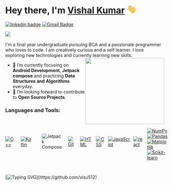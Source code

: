 <h1>Hey there, I'm <a  href="https://github.com/tanyagupta0201/">Vishal Kumar</a> <img  src="https://raw.githubusercontent.com/ABSphreak/ABSphreak/master/gifs/Hi.gif" width="30"></h1>

[![linkedin badge](https://img.shields.io/badge/Linkedin-30302f?style=flat&logo=linkedin)](https://www.linkedin.com/in/vishal512)
[![Gmail Badge](https://img.shields.io/badge/Email-30302f?style=flat&logo=Gmail&logoColor=red)](mailto:svk8190@gmail.com)

<img src="https://komarev.com/ghpvc/?username=vishal512&style=plastic" />

I'm a final year  undergraduate pursuing BCA and a passionate programmer who loves to code. I am creatively curious and a self learner. I love exploring new technologies and currently learning new skills.  <br> 
<img align='right' src="http://cdn.lowgif.com/small/9cb12f51dffbaaa6-character-typing-by-vincent-mokuenko-dribbble.gif" width="250" height="210">

- 🌱 I’m currently focusing on **Android Development**, **Jetpack compose** and practicing **Data Structures and Algorithms** everyday.
- 💬 I’m looking forward to contribute to **Open Source Projects**.
  
<h3 align="left">Languages and Tools:</h3>
<div style="display: flex; gap: 10px; align-items: center;"> <!-- C++ --> <a href="https://www.w3schools.com/cpp/" target="_blank"> <img src="https://upload.wikimedia.org/wikipedia/commons/1/18/ISO_C%2B%2B_Logo.svg" alt="C++" width="50" height="50"/> </a> <!-- Python --> <a href="https://www.python.org" target="_blank"> <img src="https://raw.githubusercontent.com/devicons/devicon/master/icons/python/python-original.svg" alt="Python" width="55" height="50"/> </a> <!-- Kotlin --> <a href="https://kotlinlang.org" target="_blank"> <img src="https://www.vectorlogo.zone/logos/kotlinlang/kotlinlang-icon.svg" alt="Kotlin" width="50" height="45"/> </a> <!-- Java --> <a href="https://www.java.com" target="_blank"> <img src="https://raw.githubusercontent.com/devicons/devicon/master/icons/java/java-original.svg" alt="Java" width="50" height="50"/> </a> <!-- Android --> <a href="https://developer.android.com/" target="_blank"> <img src="https://raw.githubusercontent.com/devicons/devicon/master/icons/android/android-original-wordmark.svg" alt="Android" width="50" height="50"/> </a> <!-- Jetpack Compose --> <a> <img src="https://blogger.googleusercontent.com/img/b/R29vZ2xl/AVvXsEjC97Z8BResg5dlPqczsRCFhP6zewWX0X0e7fVPG-G7PuUZwwZVsi9OPoqJYkgqT2h0FI95SsmWzVEgpt8b8HAqFiIxZ98TFtY4lE0b8UrtVJ2HrJebRwl6C9DslsQDl9KnBIrdHS6LtkY/s1600/jetpack+compose+icon_RGB.png" alt="Jetpack Compose" width="60" height="60"/> </a> <!-- Firebase --> <a href="https://firebase.google.com/" target="_blank"> <img src="https://github.com/devicons/devicon/blob/master/icons/firebase/firebase-plain.svg" alt="Firebase" width="53" height="55"/> </a> <!-- Git --> <a href="https://git-scm.com/" target="_blank"> <img src="https://www.vectorlogo.zone/logos/git-scm/git-scm-icon.svg" alt="Git" width="50" height="50"/> </a> <!-- VS Code --> <a href="https://code.visualstudio.com/" target="_blank"> <img src="https://github.com/devicons/devicon/blob/master/icons/vscode/vscode-original.svg" alt="VS Code" width="50" height="50"/> </a> <!-- HTML --> <a href="https://developer.mozilla.org/en-US/docs/Web/HTML" target="_blank"> <img src="https://upload.wikimedia.org/wikipedia/commons/6/61/HTML5_logo_and_wordmark.svg" alt="HTML" width="50" height="50"/> </a> <!-- CSS --> 
  <a href="https://developer.mozilla.org/en-US/docs/Web/CSS" target="_blank"> <img src="https://upload.wikimedia.org/wikipedia/commons/d/d5/CSS3_logo_and_wordmark.svg" alt="CSS" width="50" height="50"/> </a>
  <!-- JavaScript --> 
  <a href="https://developer.mozilla.org/en-US/docs/Web/JavaScript" target="_blank"> <img src="https://upload.wikimedia.org/wikipedia/commons/6/6a/JavaScript-logo.png" alt="JavaScript" width="50" height="50"/>
  <!-- react js --> 
  <a href="https://developer.mozilla.org/en-US/docs/Web/JavaScript" target="_blank"> <img src="https://cdn4.iconfinder.com/data/icons/logos-3/600/React.js_logo-512.png" alt="react " width="50" height="50"/> 
 
  <br></a> <!-- NumPy --> <a href="https://numpy.org/" target="_blank"> <img src="https://upload.wikimedia.org/wikipedia/commons/3/31/NumPy_logo_2020.svg" alt="NumPy" width="70" height="70"/> </a> <!-- Pandas --> 
  <a href="https://pandas.pydata.org/" target="_blank"> <img src="https://upload.wikimedia.org/wikipedia/commons/e/ed/Pandas_logo.svg" alt="Pandas" width="150" height="50"/> </a><!-- Matplotlib --> <a href="https://matplotlib.org/" target="_blank"> <img src="https://upload.wikimedia.org/wikipedia/commons/8/84/Matplotlib_icon.svg" alt="Matplotlib" width="50" height="50"/> </a> <!-- Scikit-learn --> <a href="https://scikit-learn.org/" target="_blank"> <img src="https://upload.wikimedia.org/wikipedia/commons/0/05/Scikit_learn_logo_small.svg" alt="Scikit-learn" width="50" height="50"/> </a> <!-- PyTorch -->
 </a> 
</div><br>

[![Typing SVG](https://readme-typing-svg.herokuapp.com/?lines=Thanks+For+Visiting!!&center=true&color="FF0000")](https://github.com/visu512)  
